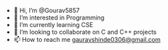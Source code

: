 - 👋 Hi, I’m @Gourav5857
- 👀 I’m interested in Programming
- 🌱 I’m currently learning CSE
- 💞️ I’m looking to collaborate on C and C++ projects
- 📫 How to reach me gauravshinde0306@gmail.com

<!---
Gourav5857/Gourav5857 is a ✨ special ✨ repository because its `README.md` (this file) appears on your GitHub profile.
You can click the Preview link to take a look at your changes.
--->
